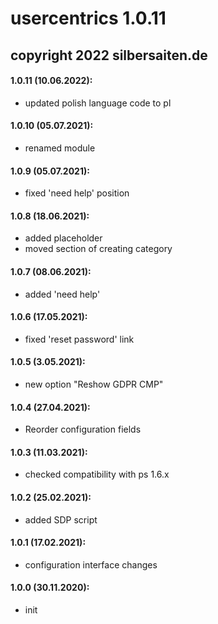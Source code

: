 # usercentrics 1.0.11
## copyright 2022 silbersaiten.de

#### 1.0.11 (10.06.2022):
* updated polish language code to pl

#### 1.0.10 (05.07.2021):
* renamed module

#### 1.0.9 (05.07.2021):
* fixed 'need help' position

#### 1.0.8 (18.06.2021):
* added placeholder
* moved section of creating category

#### 1.0.7 (08.06.2021):
* added 'need help'

#### 1.0.6 (17.05.2021):
* fixed 'reset password' link 

#### 1.0.5 (3.05.2021):
* new option "Reshow GDPR CMP"


#### 1.0.4 (27.04.2021):
* Reorder configuration fields

#### 1.0.3 (11.03.2021):
* checked compatibility with ps 1.6.x

#### 1.0.2 (25.02.2021):
* added SDP script

#### 1.0.1 (17.02.2021):
* configuration interface changes

#### 1.0.0 (30.11.2020):
* init

